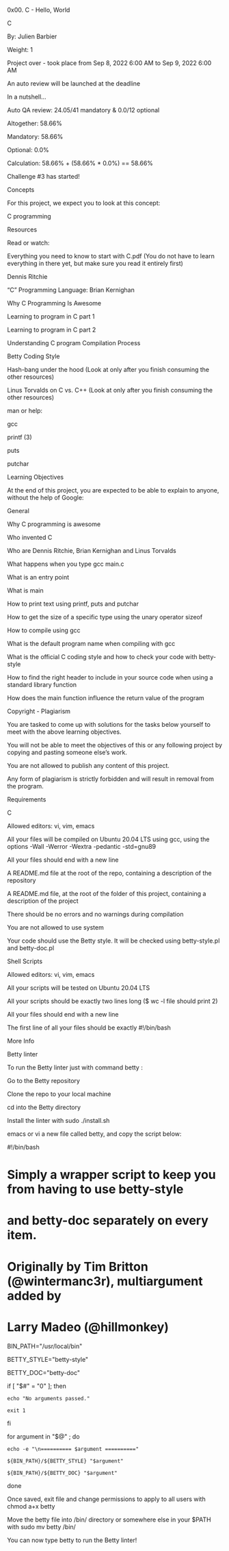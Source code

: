 0x00. C - Hello, World

C

 By: Julien Barbier

 Weight: 1

 Project over - took place from Sep 8, 2022 6:00 AM to Sep 9, 2022 6:00 AM

 An auto review will be launched at the deadline

In a nutshell…

Auto QA review: 24.05/41 mandatory & 0.0/12 optional

Altogether:  58.66%

Mandatory: 58.66%

Optional: 0.0%

Calculation:  58.66% + (58.66% * 0.0%)  == 58.66%

Challenge #3 has started!

Concepts

For this project, we expect you to look at this concept:



C programming



Resources

Read or watch:



Everything you need to know to start with C.pdf (You do not have to learn everything in there yet, but make sure you read it entirely first)

Dennis Ritchie

“C” Programming Language: Brian Kernighan

Why C Programming Is Awesome

Learning to program in C part 1

Learning to program in C part 2

Understanding C program Compilation Process

Betty Coding Style

Hash-bang under the hood (Look at only after you finish consuming the other resources)

Linus Torvalds on C vs. C++ (Look at only after you finish consuming the other resources)

man or help:



gcc

printf (3)

puts

putchar

Learning Objectives

At the end of this project, you are expected to be able to explain to anyone, without the help of Google:



General

Why C programming is awesome

Who invented C

Who are Dennis Ritchie, Brian Kernighan and Linus Torvalds

What happens when you type gcc main.c

What is an entry point

What is main

How to print text using printf, puts and putchar

How to get the size of a specific type using the unary operator sizeof

How to compile using gcc

What is the default program name when compiling with gcc

What is the official C coding style and how to check your code with betty-style

How to find the right header to include in your source code when using a standard library function

How does the main function influence the return value of the program

Copyright - Plagiarism

You are tasked to come up with solutions for the tasks below yourself to meet with the above learning objectives.

You will not be able to meet the objectives of this or any following project by copying and pasting someone else’s work.

You are not allowed to publish any content of this project.

Any form of plagiarism is strictly forbidden and will result in removal from the program.

Requirements

C

Allowed editors: vi, vim, emacs

All your files will be compiled on Ubuntu 20.04 LTS using gcc, using the options -Wall -Werror -Wextra -pedantic -std=gnu89

All your files should end with a new line

A README.md file at the root of the repo, containing a description of the repository

A README.md file, at the root of the folder of this project, containing a description of the project

There should be no errors and no warnings during compilation

You are not allowed to use system

Your code should use the Betty style. It will be checked using betty-style.pl and betty-doc.pl

Shell Scripts

Allowed editors: vi, vim, emacs

All your scripts will be tested on Ubuntu 20.04 LTS

All your scripts should be exactly two lines long ($ wc -l file should print 2)

All your files should end with a new line

The first line of all your files should be exactly #!/bin/bash

More Info

Betty linter

To run the Betty linter just with command betty <filename>:



Go to the Betty repository

Clone the repo to your local machine

cd into the Betty directory

Install the linter with sudo ./install.sh

emacs or vi a new file called betty, and copy the script below:

#!/bin/bash

# Simply a wrapper script to keep you from having to use betty-style

# and betty-doc separately on every item.

# Originally by Tim Britton (@wintermanc3r), multiargument added by

# Larry Madeo (@hillmonkey)



BIN_PATH="/usr/local/bin"

BETTY_STYLE="betty-style"

BETTY_DOC="betty-doc"



if [ "$#" = "0" ]; then

    echo "No arguments passed."

    exit 1

fi



for argument in "$@" ; do

    echo -e "\n========== $argument =========="

    ${BIN_PATH}/${BETTY_STYLE} "$argument"

    ${BIN_PATH}/${BETTY_DOC} "$argument"

done

Once saved, exit file and change permissions to apply to all users with chmod a+x betty

Move the betty file into /bin/ directory or somewhere else in your $PATH with sudo mv betty /bin/

You can now type betty <filename> to run the Betty linter!
